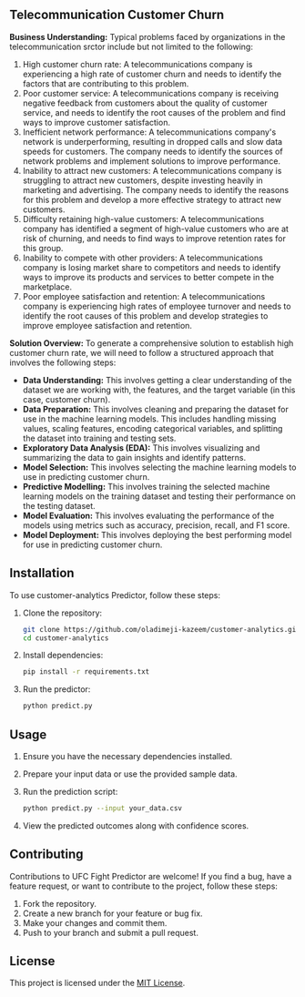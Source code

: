 ## Telecommunication Customer Churn
**Business Understanding:** Typical problems faced by organizations in the telecommunication srctor include but not limited to the following:
1. High customer churn rate: A telecommunications company is experiencing a high rate of customer churn and needs to identify the factors that are contributing to this problem.
2. Poor customer service: A telecommunications company is receiving negative feedback from customers about the quality of customer service, and needs to identify the root causes of the problem and find ways to improve customer satisfaction.
3. Inefficient network performance: A telecommunications company's network is underperforming, resulting in dropped calls and slow data speeds for customers. The company needs to identify the sources of network problems and implement solutions to improve performance.
4. Inability to attract new customers: A telecommunications company is struggling to attract new customers, despite investing heavily in marketing and advertising. The company needs to identify the reasons for this problem and develop a more effective strategy to attract new customers.
5. Difficulty retaining high-value customers: A telecommunications company has identified a segment of high-value customers who are at risk of churning, and needs to find ways to improve retention rates for this group.
6. Inability to compete with other providers: A telecommunications company is losing market share to competitors and needs to identify ways to improve its products and services to better compete in the marketplace.
7. Poor employee satisfaction and retention: A telecommunications company is experiencing high rates of employee turnover and needs to identify the root causes of this problem and develop strategies to improve employee satisfaction and retention.

**Solution Overview:** To generate a comprehensive solution to establish high customer churn rate, we will need to follow a structured approach that involves the following steps:
- **Data Understanding:** This involves getting a clear understanding of the dataset we are working with, the features, and the target variable (in this case, customer churn).
- **Data Preparation:** This involves cleaning and preparing the dataset for use in the machine learning models. This includes handling missing values, scaling features, encoding categorical variables, and splitting the dataset into training and testing sets.
- **Exploratory Data Analysis (EDA):** This involves visualizing and summarizing the data to gain insights and identify patterns.
- **Model Selection:** This involves selecting the machine learning models to use in predicting customer churn.
- **Predictive Modelling:** This involves training the selected machine learning models on the training dataset and testing their performance on the testing dataset.
- **Model Evaluation:** This involves evaluating the performance of the models using metrics such as accuracy, precision, recall, and F1 score.
- **Model Deployment:** This involves deploying the best performing model for use in predicting customer churn.


## Installation

To use customer-analytics Predictor, follow these steps:

1. Clone the repository:

    ```bash
    git clone https://github.com/oladimeji-kazeem/customer-analytics.git
    cd customer-analytics
    ```

2. Install dependencies:

    ```bash
    pip install -r requirements.txt
    ```

3. Run the predictor:

    ```bash
    python predict.py
    ```

## Usage

1. Ensure you have the necessary dependencies installed.

2. Prepare your input data or use the provided sample data.

3. Run the prediction script:

    ```bash
    python predict.py --input your_data.csv
    ```

4. View the predicted outcomes along with confidence scores.

## Contributing

Contributions to UFC Fight Predictor are welcome! If you find a bug, have a feature request, or want to contribute to the project, follow these steps:

1. Fork the repository.
2. Create a new branch for your feature or bug fix.
3. Make your changes and commit them.
4. Push to your branch and submit a pull request.

## License

This project is licensed under the [MIT License](LICENSE).
